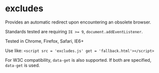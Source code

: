 # excludes
Provides an automatic redirect upon encountering an obsolete browser.

Standards tested are requiring `IE >= 9`, `document.addEventListener`.

Tested in Chrome, Firefox, Safari, IE6+

Use like: `<script src = 'excludes.js' get = 'fallback.html'></script>`

For W3C compatibility, `data-get` is also supported. If both are specified, `data-get` is used.

